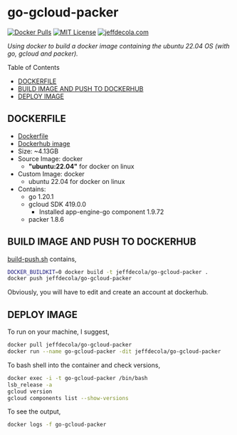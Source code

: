 # go-gcloud-packer

[![Docker Pulls](https://badgen.net/docker/pulls/jeffdecola/go-gcloud-packer?icon=docker&label=pulls)](https://hub.docker.com/r/jeffdecola/go-gcloud-packer)
[![MIT License](http://img.shields.io/:license-mit-blue.svg)](http://jeffdecola.mit-license.org)
[![jeffdecola.com](https://img.shields.io/badge/website-jeffdecola.com-blue)](https://jeffdecola.com)

_Using docker to build a docker image
containing the ubuntu 22.04 OS
(with go, gcloud and packer)._

Table of Contents

* [DOCKERFILE](https://github.com/JeffDeCola/my-docker-image-builds/tree/master/images/go-gcloud-packer#dockerfile)
* [BUILD IMAGE AND PUSH TO DOCKERHUB](https://github.com/JeffDeCola/my-docker-image-builds/tree/master/images/go-gcloud-packer#build-image-and-push-to-dockerhub)
* [DEPLOY IMAGE](https://github.com/JeffDeCola/my-docker-image-builds/tree/master/images/go-gcloud-packer#deploy-image)

## DOCKERFILE

* [Dockerfile](https://github.com/JeffDeCola/my-docker-image-builds/blob/master/images/go-gcloud-packer/Dockerfile)
* [Dockerhub image](https://hub.docker.com/r/jeffdecola/go-gcloud-packer)
* Size: ~4.13GB
* Source Image: docker
  * **"ubuntu:22.04"** for docker on linux
* Custom Image: docker
  * ubuntu 22.04 for docker on linux
* Contains:
  * go 1.20.1
  * gcloud SDK 419.0.0
    * Installed app-engine-go component 1.9.72
  * packer 1.8.6

## BUILD IMAGE AND PUSH TO DOCKERHUB

[build-push.sh](https://github.com/JeffDeCola/my-docker-image-builds/blob/master/images/go-gcloud-packer/build-push.sh)
contains,

```bash
DOCKER_BUILDKIT=0 docker build -t jeffdecola/go-gcloud-packer .
docker push jeffdecola/go-gcloud-packer
```

Obviously, you will have to edit and create an account at dockerhub.

## DEPLOY IMAGE

To run on your machine, I suggest,

```bash
docker pull jeffdecola/go-gcloud-packer
docker run --name go-gcloud-packer -dit jeffdecola/go-gcloud-packer
```

To bash shell into the container and check versions,

```bash
docker exec -i -t go-gcloud-packer /bin/bash
lsb_release -a
gcloud version
gcloud components list --show-versions
```

To see the output,

```bash
docker logs -f go-gcloud-packer
```
